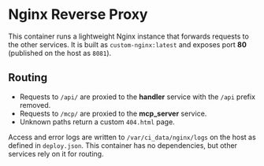 # Nginx Reverse Proxy

This container runs a lightweight Nginx instance that forwards requests to the other services.
It is built as `custom-nginx:latest` and exposes port **80** (published on the host as `8081`).

## Routing

 - Requests to `/api/` are proxied to the **handler** service with the `/api` prefix removed.
- Requests to `/mcp/` are proxied to the **mcp_server** service.
- Unknown paths return a custom `404.html` page.

Access and error logs are written to `/var/ci_data/nginx/logs` on the host as defined in `deploy.json`.
This container has no dependencies, but other services rely on it for routing.

